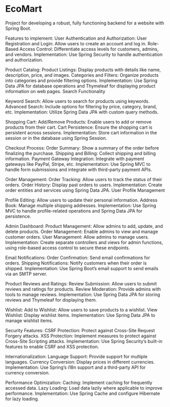 # EcoMart
Project for developing a robust, fully functioning backend for a website with Spring Boot.

Features to implement:
User Authentication and Authorization:
User Registration and Login: Allow users to create an account and log in.
Role-Based Access Control: Differentiate access levels for customers, admins, and vendors.
Implementation: Use Spring Security to handle authentication and authorization.

Product Catalog:
Product Listings: Display products with details like name, description, price, and images.
Categories and Filters: Organize products into categories and provide filtering options.
Implementation: Use Spring Data JPA for database operations and Thymeleaf for displaying product information on web pages.
Search Functionality

Keyword Search: Allow users to search for products using keywords.
Advanced Search: Include options for filtering by price, category, brand, etc.
Implementation: Utilize Spring Data JPA with custom query methods.

Shopping Cart:
Add/Remove Products: Enable users to add or remove products from their cart.
Cart Persistence: Ensure the shopping cart is persistent across sessions.
Implementation: Store cart information in the session or in the database using Spring Session.

Checkout Process:
Order Summary: Show a summary of the order before finalizing the purchase.
Shipping and Billing: Collect shipping and billing information.
Payment Gateway Integration: Integrate with payment gateways like PayPal, Stripe, etc.
Implementation: Use Spring MVC to handle form submissions and integrate with third-party payment APIs.

Order Management:
Order Tracking: Allow users to track the status of their orders.
Order History: Display past orders to users.
Implementation: Create order entities and services using Spring Data JPA.
User Profile Management

Profile Editing: Allow users to update their personal information.
Address Book: Manage multiple shipping addresses.
Implementation: Use Spring MVC to handle profile-related operations and Spring Data JPA for persistence.

Admin Dashboard:
Product Management: Allow admins to add, update, and delete products.
Order Management: Enable admins to view and manage customer orders.
User Management: Allow admins to manage users.
Implementation: Create separate controllers and views for admin functions, using role-based access control to secure these endpoints.

Email Notifications:
Order Confirmation: Send email confirmations for orders.
Shipping Notifications: Notify customers when their order is shipped.
Implementation: Use Spring Boot’s email support to send emails via an SMTP server.

Product Reviews and Ratings:
Review Submission: Allow users to submit reviews and ratings for products.
Review Moderation: Provide admins with tools to manage reviews.
Implementation: Use Spring Data JPA for storing reviews and Thymeleaf for displaying them.

Wishlist:
Add to Wishlist: Allow users to save products to a wishlist.
View Wishlist: Display wishlist items.
Implementation: Use Spring Data JPA to manage wishlist items.

Security Features:
CSRF Protection: Protect against Cross-Site Request Forgery attacks.
XSS Protection: Implement measures to protect against Cross-Site Scripting attacks.
Implementation: Use Spring Security’s built-in features to enable CSRF and XSS protection.

Internationalization:
Language Support: Provide support for multiple languages.
Currency Conversion: Display prices in different currencies.
Implementation: Use Spring’s i18n support and a third-party API for currency conversion.

Performance Optimization:
Caching: Implement caching for frequently accessed data.
Lazy Loading: Load data lazily where applicable to improve performance.
Implementation: Use Spring Cache and configure Hibernate for lazy loading.
